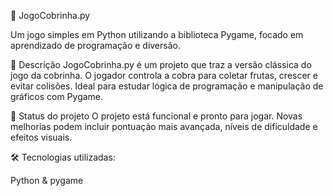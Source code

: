 🐍 JogoCobrinha.py 

Um jogo simples em Python utilizando a biblioteca Pygame, focado em aprendizado de programação e diversão.

📌 Descrição JogoCobrinha.py é um projeto que traz a versão clássica do jogo da cobrinha. O jogador controla a cobra para coletar frutas, crescer e evitar colisões. Ideal para estudar lógica de programação e manipulação de gráficos com Pygame.

🚧 Status do projeto O projeto está funcional e pronto para jogar. Novas melhorias podem incluir pontuação mais avançada, níveis de dificuldade e efeitos visuais.

🛠 Tecnologias utilizadas:

Python & pygame
